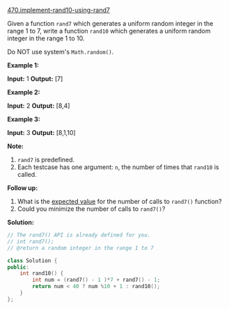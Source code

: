 [470.implement-rand10-using-rand7](https://leetcode.com/problems/implement-rand10-using-rand7/)  

Given a function `rand7` which generates a uniform random integer in the range 1 to 7, write a function `rand10` which generates a uniform random integer in the range 1 to 10.

Do NOT use system's `Math.random()`.

**Example 1:**

**Input:** 1
**Output:** \[7\]

**Example 2:**

**Input:** 2
**Output:** \[8,4\]

**Example 3:**

**Input:** 3
**Output:** \[8,1,10\]

**Note:**

1.  `rand7` is predefined.
2.  Each testcase has one argument: `n`, the number of times that `rand10` is called.

**Follow up:**

1.  What is the [expected value](https://en.wikipedia.org/wiki/Expected_value) for the number of calls to `rand7()` function?
2.  Could you minimize the number of calls to `rand7()`?  



**Solution:**  

```cpp
// The rand7() API is already defined for you.
// int rand7();
// @return a random integer in the range 1 to 7

class Solution {
public:
    int rand10() {
        int num = (rand7() - 1 )*7 + rand7() - 1;
        return num < 40 ? num %10 + 1 : rand10();
    }
};
```
      